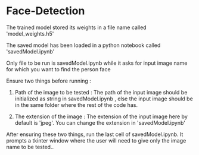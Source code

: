 # Face-Detection

The trained model stored its weights in a file name called 'model_weights.h5'

The saved model has been loaded in a python notebook called 'savedModel.ipynb'

Only file to be run is savedModel.ipynb while it asks for input image name for which you want to find the person face

Ensure two things before running :

  1. Path of the image to be tested : 
       The path of the input image should be initialized as string in savedModel.ipynb , else the input image should be in the same folder where the rest of the code has.

  2. The extension of the image :
        The extension of the input image here by default is 'jpeg'. You can change the extension in 'savedModel.ipynb'
        
After ensuring these two things, run the last cell of savedModel.ipynb. It prompts a tkinter window where the user will need to give only the image name to be tested..
